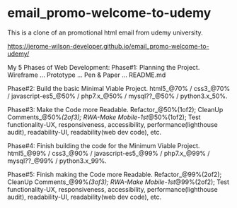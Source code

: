 # email_promo-welcome-to-udemy
This is a clone of an promotional html email from udemy university.

https://jerome-wilson-developer.github.io/email_promo-welcome-to-udemy/


My 5 Phases of Web Development:
Phase#1: Planning the Project.
Wireframe ... Prototype ... Pen & Paper ... README.md

Phase#2: Build the basic Minimal Viable Project.
html5_@70% / css3_@70% / javascript-es5_@50% / php7.x_@50% / mysql??_@50% / python3.x_50%.

Phase#3: Make the Code more Readable.
Refactor_@50%(1of2); CleanUp Comments_@50%_(2of3); RWA-Make Mobile-1st_@50%(1of2); Test functionality-UX, responsiveness, accessibility, performance(lighthouse audit), readability-UI, readability(web dev code), etc.

Phase#4: Finish building the code for the Minimum Viable Project.
html5_@99% / css3_@90% / javascript-es5_@99% / php7.x_@99% / mysql??_@99% / python3.x_99%.

Phase#5: Finish making the Code more Readable.
Refactor_@99%(2of2); CleanUp Comments_@99%_(3of3); RWA-Make Mobile-1st_@99%(2of2); Test functionality-UX, responsiveness, accessibility, performance(lighthouse audit), readability-UI, readability(web dev code), etc.
